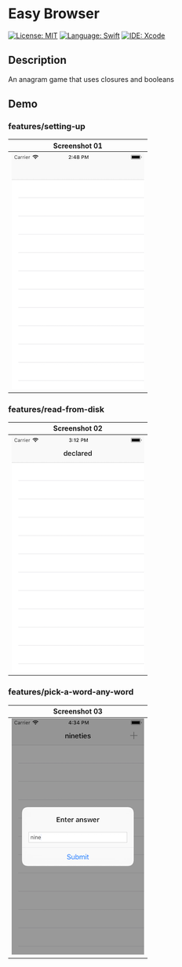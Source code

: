# Easy Browser
[![License: MIT](https://img.shields.io/badge/License-MIT-yellow.svg)](https://opensource.org/licenses/MIT)
[![Language: Swift](https://img.shields.io/badge/Language-Swift-red.svg)](https://swift.org/blog/)
[![IDE: Xcode](https://img.shields.io/badge/IDE-Xcode%2010.2-blue.svg)](https://developer.apple.com/xcode/)

## Description
An anagram game that uses closures and booleans

## Demo
### features/setting-up
| Screenshot 01 |
| ------------- |
| ![screenshot01](.screenshots/screenshot01.png) |

### features/read-from-disk
| Screenshot 02 |
| ------------- |
| ![screenshot02](.screenshots/screenshot02.png) |

### features/pick-a-word-any-word
| Screenshot 03 |
| ------------- |
| ![screenshot03](.screenshots/screenshot03.png) |
